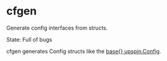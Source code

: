 # cfgen
Generate config interfaces from structs.

State: Full of bugs


cfgen generates Config structs like the [base{} upspin.Config](https://github.com/upspin/upspin/blob/master/config/initconfig.go).
